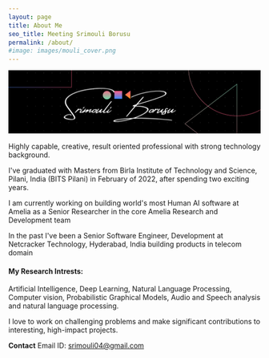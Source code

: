 ```yaml
---
layout: page
title: About Me
seo_title: Meeting Srimouli Borusu
permalink: /about/
#image: images/mouli_cover.png
---
```


![](images/profile_images/mouli_cover.png)  

Highly capable, creative, result oriented professional with strong technology background.

I've graduated with Masters from Birla Institute of Technology and Science, Pilani, India (BITS Pilani) in February of 2022, after spending two exciting years. <br>

I am currently working on building world's most Human AI software at Amelia as a Senior Researcher in the core Amelia Research and Development team<br>

In the past I've been a Senior Software Engineer, Development at Netcracker Technology, Hyderabad, India building products in telecom domain<br>

<h4><b>My Research Intrests:</b></h4>
Artificial Intelligence, Deep Learning, Natural Language Processing, Computer vision, Probabilistic Graphical Models, Audio and Speech analysis  and natural language processing.

I love to work on challenging problems and make significant contributions to interesting, high-impact projects.

<b>Contact</b>
Email ID: <a href='mailto:srimouli04@gmail.com'> srimouli04@gmail.com </a>

